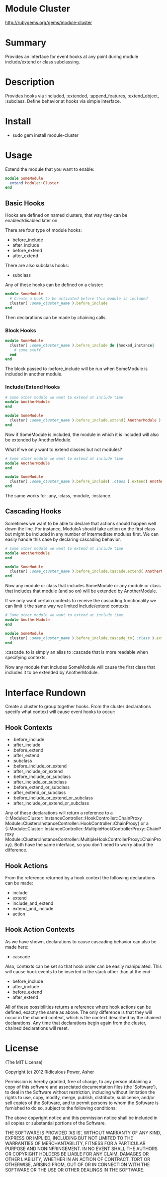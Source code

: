 # Module Cluster #

http://rubygems.org/gems/module-cluster

# Summary #

Provides an interface for event hooks at any point during module include/extend or class subclassing.

# Description #

Provides hooks via :included, :extended, :append_features, :extend_object, :subclass. Define behavior at hooks via simple interface.

# Install #

* sudo gem install module-cluster

# Usage #

Extend the module that you want to enable:

```ruby
module SomeModule
  extend Module::Cluster
end
```

## Basic Hooks ##

Hooks are defined on named clusters, that way they can be enabled/disabled later on.

There are four type of module hooks:

* before_include
* after_include
* before_extend
* after_extend

There are also subclass hooks:

* subclass

Any of these hooks can be defined on a cluster:

```ruby
module SomeModule
  # Create a hook to be activated before this module is included
  cluster( :some_cluster_name ).before_include
end
```

Then declarations can be made by chaining calls.

### Block Hooks ###

```ruby
module SomeModule  
  cluster( :some_cluster_name ).before_include do |hooked_instance|
    # some stuff
  end
end
```

The block passed to :before_include will be run when SomeModule is included in another module.

### Include/Extend Hooks ###

```ruby
# Some other module we want to extend at include time
module AnotherModule
end

module SomeModule  
  cluster( :some_cluster_name ).before_include.extend( AnotherModule )
end
```

Now if SomeModule is included, the module in which it is included will also be extended by AnotherModule.

What if we only want to extend classes but not modules?

```ruby
# Some other module we want to extend at include time
module AnotherModule
end

module SomeModule  
  cluster( :some_cluster_name ).before_include( :class ).extend( AnotherModule )
end
```

The same works for :any, :class, :module, :instance.

## Cascading Hooks ##

Sometimes we want to be able to declare that actions should happen well down the line. For instance, ModuleA should take action on the first class but might be included in any number of intermediate modules first. We can easily handle this case by declaring cascading behavior.

```ruby
# Some other module we want to extend at include time
module AnotherModule
end

module SomeModule
  cluster( :some_cluster_name ).before_include.cascade.extend( AnotherModule )
end
```

Now any module or class that includes SomeModule or any module or class that includes that module (and so on) will be extended by AnotherModule.

If we only want certain contexts to receive the cascading functionality we can limit it the same way we limited include/extend contexts:

```ruby
# Some other module we want to extend at include time
module AnotherModule
end

module SomeModule
  cluster( :some_cluster_name ).before_include.cascade_to( :class ).extend( AnotherModule )
end
```

:cascade_to is simply an alias to :cascade that is more readable when specifying contexts.

Now any module that includes SomeModule will cause the first class that includes it to be extended by AnotherModule.

# Interface Rundown #

Create a cluster to group together hooks. From the cluster declarations specify what context will cause event hooks to occur:

## Hook Contexts ##

* :before\_include
* :after\_include
* :before\_extend
* :after\_extend
* :subclass
* :before\_include\_or\_extend
* :after\_include\_or\_extend
* :before\_include\_or\_subclass
* :after\_include\_or\_subclass
* :before\_extend\_or\_subclass
* :after\_extend\_or\_subclass
* :before\_include\_or\_extend\_or\_subclass
* :after\_include\_or\_extend\_or\_subclass

Any of these declarations will return a reference to a {::Module::Cluster::InstanceController::HookController::ChainProxy Module::Cluster::InstanceController::HookController::ChainProxy} or a {::Module::Cluster::InstanceController::MultipleHookControllerProxy::ChainProxy Module::Cluster::InstanceController::MultipleHookControllerProxy::ChainProxy}. Both have the same interface, so you don't need to worry about the difference.

## Hook Actions ##

From the reference returned by a hook context the following declarations can be made:

* include
* extend
* include\_and\_extend
* extend\_and\_include
* action

## Hook Action Contexts ##

As we have shown, declarations to cause cascading behavior can also be made here:

* cascade

Also, contexts can be set so that hook order can be easily manipulated. This will cause hook events to be inserted in the stack other than at the end:

* before\_include
* after\_include
* before\_extend
* after\_extend

All of these possibilities returns a reference where hook actions can be defined, exactly the same as above. The only difference is that they will occur in the chained context, which is the context described by the chained declarations. Any time that declarations begin again from the cluster, chained declarations will reset.

# License #

  (The MIT License)

  Copyright (c) 2012 Ridiculous Power, Asher

  Permission is hereby granted, free of charge, to any person obtaining
  a copy of this software and associated documentation files (the
  'Software'), to deal in the Software without restriction, including
  without limitation the rights to use, copy, modify, merge, publish,
  distribute, sublicense, and/or sell copies of the Software, and to
  permit persons to whom the Software is furnished to do so, subject to
  the following conditions:

  The above copyright notice and this permission notice shall be
  included in all copies or substantial portions of the Software.

  THE SOFTWARE IS PROVIDED 'AS IS', WITHOUT WARRANTY OF ANY KIND,
  EXPRESS OR IMPLIED, INCLUDING BUT NOT LIMITED TO THE WARRANTIES OF
  MERCHANTABILITY, FITNESS FOR A PARTICULAR PURPOSE AND NONINFRINGEMENT.
  IN NO EVENT SHALL THE AUTHORS OR COPYRIGHT HOLDERS BE LIABLE FOR ANY
  CLAIM, DAMAGES OR OTHER LIABILITY, WHETHER IN AN ACTION OF CONTRACT,
  TORT OR OTHERWISE, ARISING FROM, OUT OF OR IN CONNECTION WITH THE
  SOFTWARE OR THE USE OR OTHER DEALINGS IN THE SOFTWARE.